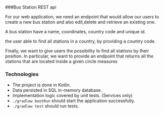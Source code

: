 ###Bus Station REST api

For our web application, we need an endpoint that would allow our users to create a new bus station and also edit,delete
and retrieve an existing one.

A bus station have a name, coordinates, country code and unique id.

the user able to find all stations in a country, by providing a country code.

Finally, we want to give users the possibility to find all stations by their position. In particular, we want to provide
an endpoint that returns all the stations that are located inside a given circle measures 

### Technologies

- The project is done in Kotlin.
- Data persisted in SQL in-memory database.
- Implementation logic covered by unit tests. (Services only)
- `./gradlew bootRun` should start the application successfully.
- `./gradlew test` should run tests.
